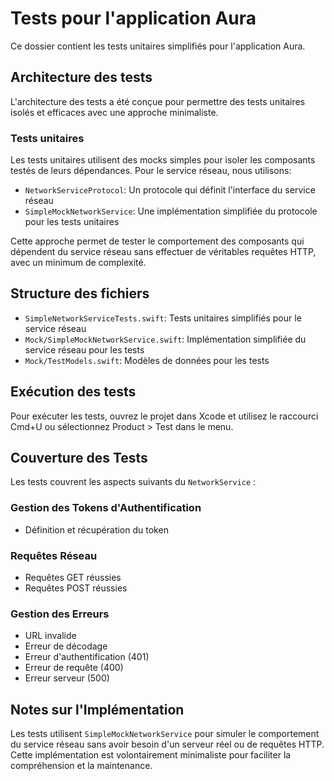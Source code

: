 # Tests pour l'application Aura

Ce dossier contient les tests unitaires simplifiés pour l'application Aura.

## Architecture des tests

L'architecture des tests a été conçue pour permettre des tests unitaires isolés et efficaces avec une approche minimaliste.

### Tests unitaires

Les tests unitaires utilisent des mocks simples pour isoler les composants testés de leurs dépendances. Pour le service réseau, nous utilisons:

- `NetworkServiceProtocol`: Un protocole qui définit l'interface du service réseau
- `SimpleMockNetworkService`: Une implémentation simplifiée du protocole pour les tests unitaires

Cette approche permet de tester le comportement des composants qui dépendent du service réseau sans effectuer de véritables requêtes HTTP, avec un minimum de complexité.

## Structure des fichiers

- `SimpleNetworkServiceTests.swift`: Tests unitaires simplifiés pour le service réseau
- `Mock/SimpleMockNetworkService.swift`: Implémentation simplifiée du service réseau pour les tests
- `Mock/TestModels.swift`: Modèles de données pour les tests

## Exécution des tests

Pour exécuter les tests, ouvrez le projet dans Xcode et utilisez le raccourci Cmd+U ou sélectionnez Product > Test dans le menu.

## Couverture des Tests

Les tests couvrent les aspects suivants du `NetworkService` :

### Gestion des Tokens d'Authentification
- Définition et récupération du token

### Requêtes Réseau
- Requêtes GET réussies
- Requêtes POST réussies

### Gestion des Erreurs
- URL invalide
- Erreur de décodage
- Erreur d'authentification (401)
- Erreur de requête (400)
- Erreur serveur (500)

## Notes sur l'Implémentation

Les tests utilisent `SimpleMockNetworkService` pour simuler le comportement du service réseau sans avoir besoin d'un serveur réel ou de requêtes HTTP. Cette implémentation est volontairement minimaliste pour faciliter la compréhension et la maintenance. 